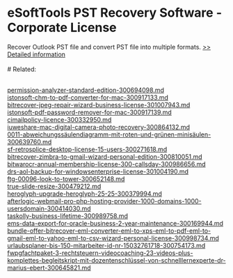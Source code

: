 # eSoftTools PST Recovery Software - Corporate License
Recover Outlook PST file and convert PST file into multiple formats.
[>> Detailed information](https://secure.shareit.com/shareit/product.html?productid=300877993&affiliateid=200057808)<br/><br/># Related:

<br />[permission-analyzer-standard-edition-300694098.md](https://github.com/downloadplanet/downloadplanet/blob/main/permission-analyzer-standard-edition-300694098.md)<br />[istonsoft-chm-to-pdf-converter-for-mac-300917133.md](https://github.com/downloadplanet/downloadplanet/blob/main/istonsoft-chm-to-pdf-converter-for-mac-300917133.md)<br />[bitrecover-jpeg-repair-wizard-business-license-301007943.md](https://github.com/downloadplanet/downloadplanet/blob/main/bitrecover-jpeg-repair-wizard-business-license-301007943.md)<br />[istonsoft-pdf-password-remover-for-mac-300917139.md](https://github.com/downloadplanet/downloadplanet/blob/main/istonsoft-pdf-password-remover-for-mac-300917139.md)<br />[cimailpolicy-licence-300332950.md](https://github.com/downloadplanet/downloadplanet/blob/main/cimailpolicy-licence-300332950.md)<br />[iuweshare-mac-digital-camera-photo-recovery-300864132.md](https://github.com/downloadplanet/downloadplanet/blob/main/iuweshare-mac-digital-camera-photo-recovery-300864132.md)<br />[0011-abweichungssäulendiagramm-mit-roten-und-grünen-minisäulen-300639760.md](https://github.com/downloadplanet/downloadplanet/blob/main/0011-abweichungssäulendiagramm-mit-roten-und-grünen-minisäulen-300639760.md)<br />[sf-retrosplice-desktop-license-15-users-300271618.md](https://github.com/downloadplanet/downloadplanet/blob/main/sf-retrosplice-desktop-license-15-users-300271618.md)<br />[bitrecover-zimbra-to-gmail-wizard-personal-edition-300810051.md](https://github.com/downloadplanet/downloadplanet/blob/main/bitrecover-zimbra-to-gmail-wizard-personal-edition-300810051.md)<br />[bitwarocr-annual-membership-license-300-callsday-300986656.md](https://github.com/downloadplanet/downloadplanet/blob/main/bitwarocr-annual-membership-license-300-callsday-300986656.md)<br />[drs-aol-backup-for-windowsenterprise-license-301004190.md](https://github.com/downloadplanet/downloadplanet/blob/main/drs-aol-backup-for-windowsenterprise-license-301004190.md)<br />[ftg-00096-look-to-tower-300652148.md](https://github.com/downloadplanet/downloadplanet/blob/main/ftg-00096-look-to-tower-300652148.md)<br />[true-slide-resize-300479212.md](https://github.com/downloadplanet/downloadplanet/blob/main/true-slide-resize-300479212.md)<br />[heroglyph-upgrade-heroglyph-25-25-300379994.md](https://github.com/downloadplanet/downloadplanet/blob/main/heroglyph-upgrade-heroglyph-25-25-300379994.md)<br />[afterlogic-webmail-pro-php-hosting-provider-1000-domains-1000-usersdomain-300414030.md](https://github.com/downloadplanet/downloadplanet/blob/main/afterlogic-webmail-pro-php-hosting-provider-1000-domains-1000-usersdomain-300414030.md)<br />[taskolly-business-lifetime-300989758.md](https://github.com/downloadplanet/downloadplanet/blob/main/taskolly-business-lifetime-300989758.md)<br />[ems-data-export-for-oracle-business-2-year-maintenance-300169944.md](https://github.com/downloadplanet/downloadplanet/blob/main/ems-data-export-for-oracle-business-2-year-maintenance-300169944.md)<br />[bundle-offer-bitrecover-eml-converter-eml-to-xps-eml-to-pdf-eml-to-gmail-eml-to-yahoo-eml-to-csv-wizard-personal-license-300998734.md](https://github.com/downloadplanet/downloadplanet/blob/main/bundle-offer-bitrecover-eml-converter-eml-to-xps-eml-to-pdf-eml-to-gmail-eml-to-yahoo-eml-to-csv-wizard-personal-license-300998734.md)<br />[urlaubsplaner-bis-150-mitarbeiter-id-nr-15032761718-300754173.md](https://github.com/downloadplanet/downloadplanet/blob/main/urlaubsplaner-bis-150-mitarbeiter-id-nr-15032761718-300754173.md)<br />[fwpgfachtpaket-3-rechtsteuern-videocoaching-23-videos-plus-komplettes-begleitskript-mit-dozentenschlüssel-von-schnelllernexperte-dr-marius-ebert-300645821.md](https://github.com/downloadplanet/downloadplanet/blob/main/fwpgfachtpaket-3-rechtsteuern-videocoaching-23-videos-plus-komplettes-begleitskript-mit-dozentenschlüssel-von-schnelllernexperte-dr-marius-ebert-300645821.md)